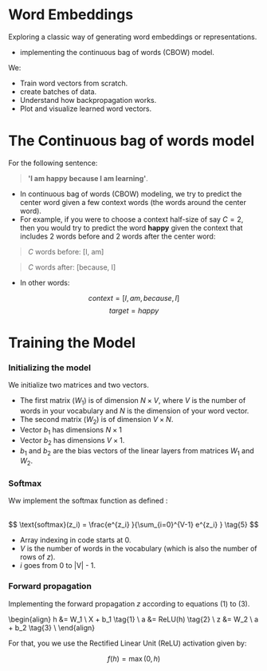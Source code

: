 # Word Embeddings 

Exploring a classic way of generating word embeddings or representations.
- implementing   the continuous bag of words (CBOW) model. 

We:

- Train word vectors from scratch.
- create batches of data.
- Understand how backpropagation works.
- Plot and visualize  learned word vectors.

#  The Continuous bag of words model

For the following sentence: 
>**'I am happy because I am learning'**. 

- In continuous bag of words (CBOW) modeling, we try to predict the center word given a few context words (the words around the center word).
- For example, if you were to choose a context half-size of say $C = 2$, then you would try to predict the word **happy** given the context that includes 2 words before and 2 words after the center word:

> $C$ words before: [I, am] 

> $C$ words after: [because, I] 

- In other words:

$$context = [I,am, because, I]$$
$$target = happy$$


# Training the Model

### Initializing the model

We initialize two matrices and two vectors. 
- The first matrix ($W_1$) is of dimension $N \times V$, where $V$ is the number of words in your vocabulary and $N$ is the dimension of your word vector.
- The second matrix ($W_2$) is of dimension $V \times N$. 
- Vector $b_1$ has dimensions $N\times 1$
- Vector $b_2$ has dimensions  $V\times 1$. 
- $b_1$ and $b_2$ are the bias vectors of the linear layers from matrices $W_1$ and $W_2$.

###  Softmax
Ww implement the softmax function as defined :  

<br>
$$ \text{softmax}(z_i) = \frac{e^{z_i} }{\sum_{i=0}^{V-1} e^{z_i} }  \tag{5} $$

- Array indexing in code starts at 0.
- $V$ is the number of words in the vocabulary (which is also the number of rows of $z$).
- $i$ goes from 0 to |V| - 1.

### Forward propagation


Implementing the forward propagation $z$ according to equations (1) to (3). <br>

\begin{align}
 h &= W_1 \  X + b_1  \tag{1} \\
 a &= ReLU(h)  \tag{2} \\
 z &= W_2 \  a + b_2   \tag{3} \\
\end{align}

For that, you we use  the Rectified Linear Unit (ReLU) activation given by:

$$f(h)=\max (0,h) \tag{6}$$
